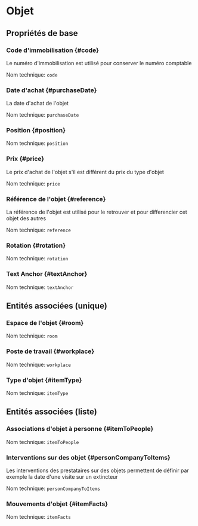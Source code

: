 # Objet
<!--- THIS FILE IS GENERATED PLEASE DO NOT EDIT IT DIRECTLY --->



## Propriétés de base

### Code d'immobilisation {#code}

Le numéro d'immobilisation est utilisé pour conserver le numéro comptable

Nom technique: ```code```

### Date d'achat {#purchaseDate}

La date d'achat de l'objet

Nom technique: ```purchaseDate```

### Position {#position}



Nom technique: ```position```

### Prix {#price}

Le prix d'achat de l'objet s'il est différent du prix du type d'objet

Nom technique: ```price```

### Référence de l'objet {#reference}

La référence de l'objet est utilisé pour le retrouver et pour differencier cet objet des autres

Nom technique: ```reference```

### Rotation {#rotation}



Nom technique: ```rotation```

### Text Anchor {#textAnchor}



Nom technique: ```textAnchor```


## Entités associées (unique)

### Espace de l'objet {#room}



Nom technique: ```room```

### Poste de travail {#workplace}



Nom technique: ```workplace```

### Type d'objet {#itemType}



Nom technique: ```itemType```


## Entités associées (liste)

### Associations d'objet à personne {#itemToPeople}



Nom technique: ```itemToPeople```

### Interventions sur des objet {#personCompanyToItems}

Les interventions des prestataires sur des objets permettent de définir par exemple la date d'une visite sur un extincteur

Nom technique: ```personCompanyToItems```

### Mouvements d'objet {#itemFacts}



Nom technique: ```itemFacts```




